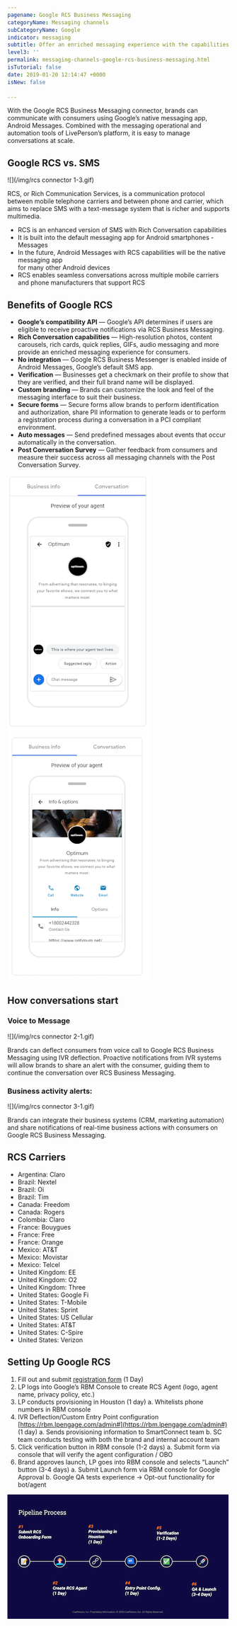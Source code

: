 ```yaml
---
pagename: Google RCS Business Messaging
categoryName: Messaging channels
subCategoryName: Google
indicator: messaging
subtitle: Offer an enriched messaging experience with the capabilities of RCS
level3: ''
permalink: messaging-channels-google-rcs-business-messaging.html
isTutorial: false
date: 2019-01-20 12:14:47 +0000
isNew: false

---
```

With the Google RCS Business Messaging connector, brands can communicate with consumers using Google’s native messaging app, Android Messages. Combined with the messaging operational and automation tools of LivePerson’s platform, it is easy to manage conversations at scale.

## Google RCS vs. SMS

![](/img/rcs connector 1-3.gif)

RCS, or Rich Communication Services, is a communication protocol between mobile telephone carriers and between phone and carrier, which aims to replace SMS with a text-message system that is richer and supports multimedia.

* RCS is an enhanced version of SMS with Rich Conversation capabilities
* It is built into the default messaging app for Android smartphones - Messages
* In the future, Android Messages with RCS capabilities will be the native messaging app  
  for many other Android devices
* RCS enables seamless conversations across multiple mobile carriers and phone manufacturers that support RCS

## Benefits of Google RCS 

* **Google’s compatibility API** — Google’s API determines if users are eligible to receive proactive notifications via RCS Business Messaging.
* **Rich Conversation capabilities** — High-resolution photos, content carousels, rich cards, quick replies, GIFs, audio messaging and more provide an enriched messaging experience for consumers.
* **No integration** — Google RCS Business Messenger is enabled inside of Android Messages, Google’s default SMS app.
* **Verification** — Businesses get a checkmark on their profile to show that they are verified, and their full brand name will be displayed.
* **Custom branding** — Brands can customize the look and feel of the messaging interface to suit their business.
* **Secure forms** — Secure forms allow brands to perform identification and authorization, share PII information to generate leads or to perform a registration process during a conversation in a PCI compliant environment.
* **Auto messages** — Send predefined messages about events that occur automatically in the conversation.
* **Post Conversation Survey** — Gather feedback from consumers and measure their success across all messaging channels with the Post Conversation Survey.

![](img/google-rcs-1.png)
![](img/google-rcs-2.png)

## How conversations start

### Voice to Message

![](/img/rcs connector 2-1.gif)

Brands can deflect consumers from voice call to Google RCS Business Messaging using IVR deflection. Proactive notifications from IVR systems will allow brands to share an alert with the consumer, guiding them to continue the conversation over RCS Business Messaging.

### Business activity alerts:

![](/img/rcs connector 3-1.gif)

Brands can integrate their business systems (CRM, marketing automation) and share notifications of real-time business actions with consumers on Google RCS Business Messaging.

## RCS Carriers

* Argentina: Claro
* Brazil: Nextel
* Brazil: Oi
* Brazil: Tim
* Canada: Freedom
* Canada: Rogers
* Colombia: Claro
* France: Bouygues
* France: Free
* France: Orange
* Mexico: AT&T
* Mexico: Movistar
* Mexico: Telcel
* United Kingdom: EE
* United Kingdom: O2
* United Kingdom: Three
* United States: Google Fi
* United States: T-Mobile
* United States: Sprint
* United States: US Cellular
* United States: AT&T
* United States: C-Spire
* United States: Verizon

## Setting Up Google RCS

1. Fill out and submit [registration form](https://www.liveperson.com/rcs-registration-form/) (1 Day)
2. LP logs into Google’s RBM Console to create RCS Agent (logo, agent name, privacy policy, etc.) 
3. LP conducts provisioning in Houston (1 day)
  a. Whitelists phone numbers in RBM console
4. IVR Deflection/Custom Entry Point configuration [https://rbm.lpengage.com/admin#](https://rbm.lpengage.com/admin#) (1 day)
  a. Sends provisioning information to SmartConnect team
  b. SC team conducts testing with both the brand and internal account team
5. Click verification button in RBM console (1-2 days)
  a. Submit form via console that will verify the agent configuration / OBO
6. Brand approves launch, LP goes into RBM console and selects “Launch” button (3-4 days)
  a. Submit Launch form via RBM console for Google Approval
  b. Google QA tests experience -> Opt-out functionality for bot/agent

![](img/google-rcs-3.png)
